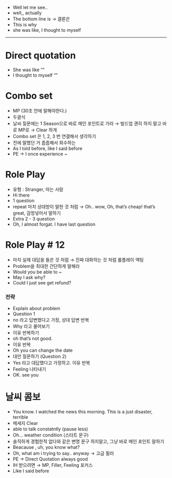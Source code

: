 - Well let me see..
- well,, actually
- The bottom line is → 결론은
- This is why
- she was like, I thought to myself

---

# Direct quotation

- She was like “”
- I thought to myself “”

# Combo set

- MP (30초 안에 말해야한다.)
- 두괄식
- 날씨 질문에는 1 Season으로 바로 메인 포인트로 가라 → 빌드업 괜히 하지 말고 바로 MP로 → Clear 하게
- Combo set 은 1, 2, 3 번 연결해서 생각하기
- 전에 말했던 거 줍줍해서 회수하는
- As I told before, like I said before
- PE → I once experience ~

# Role Play

- 유형 : Stranger, 아는 사람
- Hi there
- 1 question
- repeat 마치 상대방이 말한 것 처럼 → Oh.. wow, Oh, that’s cheap! that’s great, 감정넣어서 말하기
- Extra 2 - 3 question
- Oh, I almost forgat. I have last question

# Role Play # 12

- 마치 실제 대답을 들은 것 처럼 → 진짜 대화하는 것 처럼 롤플레이 액팅
- Problem을 최대한 간단하게 말해라
- Would you be able to ~
- May I ask why?
- Could I just see get refund?

### 전략

- Explain about problem
- Question 1
- no 라고 답변했다고 가정, 상대 답변 반복
- Why 라고 물어보기
- 이유 반복하기
- oh that’s not good.
- 이유 반복
- Oh you can change the date
- 대안 질문하기 (Question 2)
- Yes 라고 대답했다고 가정하고. 이유 반복
- Feeling 나타내기
- OK. see you

# 날씨 콤보

- You know. I watched the news this morning. This is a just disaster, terrible
- 메세지 Clear
- able to talk constatntly (pause less)
- Oh… weather condition (스타트 문구)
- 솔직하게 경험한적 없다와 같은 변명 문구 하지말고, 그냥 바로 메인 포인트 말하기
- Beacause , uh, you know what?
- Oh, what am i trying to say.. anyway → 고급 필러
- PE → Direct Quotation always good
- IH 받으려면 → MP, Filler, Feeling 포커스
- Like I said before
